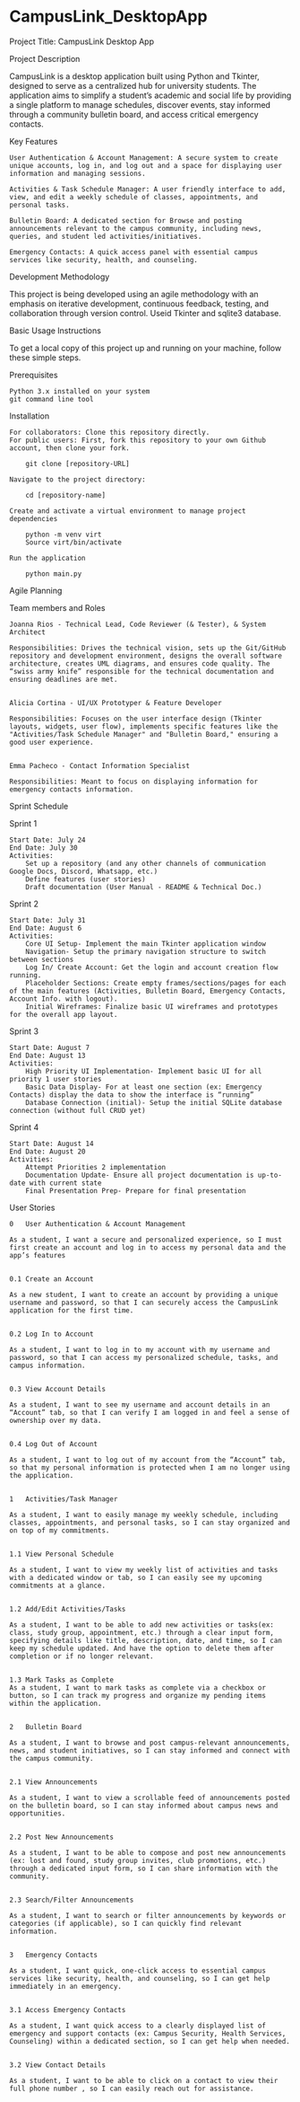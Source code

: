 # CampusLink_DesktopApp

Project Title: CampusLink Desktop App


Project Description

CampusLink is a desktop application built using Python and Tkinter, designed to serve as a centralized hub for university students. The application aims to simplify a student’s academic and social life by providing a single platform to manage schedules, discover events, stay informed through a community bulletin board, and access critical emergency contacts.


Key Features

	User Authentication & Account Management: A secure system to create unique accounts, log in, and log out and a space for displaying user information and managing sessions.

	Activities & Task Schedule Manager: A user friendly interface to add, view, and edit a weekly schedule of classes, appointments, and personal tasks.
 
	Bulletin Board: A dedicated section for Browse and posting announcements relevant to the campus community, including news, queries, and student led activities/initiatives.
 
	Emergency Contacts: A quick access panel with essential campus services like security, health, and counseling.


Development Methodology

This project is being developed using an agile methodology with an emphasis on iterative development, continuous feedback, testing, and collaboration through version control. Useid Tkinter and sqlite3 database.


Basic Usage Instructions

To get a local copy of this project up and running on your machine, follow these simple steps.

Prerequisites 

	Python 3.x installed on your system
	git command line tool

Installation

	For collaborators: Clone this repository directly.
	For public users: First, fork this repository to your own Github account, then clone your fork.
 
		git clone [repository-URL]
  
	Navigate to the project directory:
 
		cd [repository-name]
  
	Create and activate a virtual environment to manage project dependencies
 
		python -m venv virt
		Source virt/bin/activate
  
	Run the application
 
		python main.py



Agile Planning


Team members and Roles

	Joanna Rios - Technical Lead, Code Reviewer (& Tester), & System Architect
	
	Responsibilities: Drives the technical vision, sets up the Git/GitHub repository and development environment, designs the overall software architecture, creates UML diagrams, and ensures code quality. The “swiss army knife” responsible for the technical documentation and ensuring deadlines are met.

 
	Alicia Cortina - UI/UX Prototyper & Feature Developer
	
	Responsibilities: Focuses on the user interface design (Tkinter layouts, widgets, user flow), implements specific features like the "Activities/Task Schedule Manager" and "Bulletin Board," ensuring a good user experience.

 
	Emma Pacheco - Contact Information Specialist
	
	Responsibilities: Meant to focus on displaying information for emergency contacts information.



Sprint Schedule
 
Sprint 1

	Start Date: July 24
	End Date: July 30
	Activities: 
		Set up a repository (and any other channels of communication Google Docs, Discord, Whatsapp, etc.)
		Define features (user stories)
		Draft documentation (User Manual - README & Technical Doc.)

Sprint 2

	Start Date: July 31
	End Date: August 6
	Activities: 
 		Core UI Setup- Implement the main Tkinter application window
		Navigation- Setup the primary navigation structure to switch between sections
		Log In/ Create Account: Get the login and account creation flow running.
		Placeholder Sections: Create empty frames/sections/pages for each of the main features (Activities, Bulletin Board, Emergency Contacts, Account Info. with logout).
		Initial Wireframes: Finalize basic UI wireframes and prototypes for the overall app layout.


Sprint 3

	Start Date: August 7
	End Date: August 13
	Activities: 
 		High Priority UI Implementation- Implement basic UI for all priority 1 user stories
		Basic Data Display- For at least one section (ex: Emergency Contacts) display the data to show the interface is “running”
		Database Connection (initial)- Setup the initial SQLite database connection (without full CRUD yet)

Sprint 4

	Start Date: August 14
	End Date: August 20
	Activities:
		Attempt Priorities 2 implementation
		Documentation Update- Ensure all project documentation is up-to-date with current state
		Final Presentation Prep- Prepare for final presentation


User Stories
	
	0	User Authentication & Account Management
	
	As a student, I want a secure and personalized experience, so I must first create an account and log in to access my personal data and the app’s features
	
	
	0.1	Create an Account
	
	As a new student, I want to create an account by providing a unique username and password, so that I can securely access the CampusLink application for the first time.
	
	
	0.2	Log In to Account
	
	As a student, I want to log in to my account with my username and password, so that I can access my personalized schedule, tasks, and campus information.
	
	
	0.3	View Account Details
	
	As a student, I want to see my username and account details in an “Account” tab, so that I can verify I am logged in and feel a sense of ownership over my data.
	
	
	0.4	Log Out of Account
	
	As a student, I want to log out of my account from the “Account” tab, so that my personal information is protected when I am no longer using the application.


	1	Activities/Task Manager	
	
	As a student, I want to easily manage my weekly schedule, including classes, appointments, and personal tasks, so I can stay organized and on top of my commitments.
	
	
	1.1	View Personal Schedule
	
	As a student, I want to view my weekly list of activities and tasks with a dedicated window or tab, so I can easily see my upcoming commitments at a glance.
	
	
	1.2	Add/Edit Activities/Tasks
	
	As a student, I want to be able to add new activities or tasks(ex: class, study group, appointment, etc.) through a clear input form, specifying details like title, description, date, and time, so I can keep my schedule updated. And have the option to delete them after completion or if no longer relevant.
	
	
	1.3	Mark Tasks as Complete
	As a student, I want to mark tasks as complete via a checkbox or button, so I can track my progress and organize my pending items within the application.
	
	
	2	Bulletin Board
	
	As a student, I want to browse and post campus-relevant announcements, news, and student initiatives, so I can stay informed and connect with the campus community.
	
	
	2.1	View Announcements
	
	As a student, I want to view a scrollable feed of announcements posted on the bulletin board, so I can stay informed about campus news and opportunities.
	
	
	2.2	Post New Announcements
	
	As a student, I want to be able to compose and post new announcements (ex: lost and found, study group invites, club promotions, etc.) through a dedicated input form, so I can share information with the community.
	
	
	2.3	Search/Filter Announcements
	
	As a student, I want to search or filter announcements by keywords or categories (if applicable), so I can quickly find relevant information.
	
	
	3	Emergency Contacts
	
	As a student, I want quick, one-click access to essential campus services like security, health, and counseling, so I can get help immediately in an emergency.


	3.1	Access Emergency Contacts
	
	As a student, I want quick access to a clearly displayed list of emergency and support contacts (ex: Campus Security, Health Services, Counseling) within a dedicated section, so I can get help when needed.


 	3.2	View Contact Details

	As a student, I want to be able to click on a contact to view their full phone number , so I can easily reach out for assistance.

